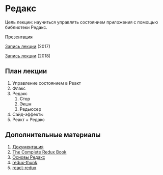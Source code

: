 # Редакс

Цель лекции: научиться управлять состоянием приложения с помощью библиотеки Редакс.

[Презентация](https://docs.google.com/presentation/d/126fKGom_ZNOk-g1RTUlKC6u4Yvgv5nhsl8ZNfVQ-H_E/edit?usp=sharing)

[Запись лекции](https://vimeo.com/226113605/2232760a47) (2017)

[Запись лекции](https://vimeo.com/253929404/17fb1bf69e) (2018)

## План лекции

1. Управление состоянием в Реакт
2. Флакс
3. Редакс
    1. Стор
    2. Экшн
    3. Редьюсер
5. Сайд-эффекты
6. Реакт + Редакс

## Дополнительные материалы

1. [Документация](http://redux.js.org/)
2. [The Complete Redux Book](https://leanpub.com/redux-book)
3. [Основы Редакс](https://maxfarseer.gitbooks.io/redux-course-ru/content/osnovi_redux.html)
4. [redux-thunk](https://github.com/gaearon/redux-thunk)
5. [react-redux](https://github.com/reactjs/react-redux)


